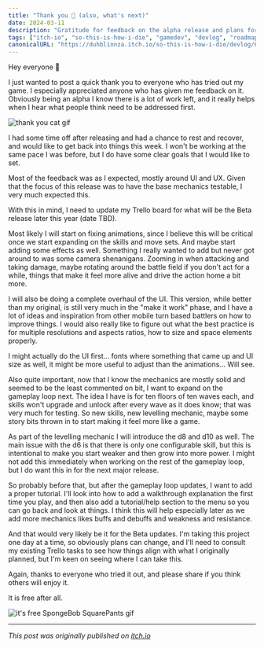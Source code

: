 ```yaml
---
title: "Thank you 🫶 (also, what's next)"
date: 2024-03-11
description: "Gratitude for feedback on the alpha release and plans for future development of So This Is How I DIE"
tags: ["itch-io", "so-this-is-how-i-die", "gamedev", "devlog", "roadmap"]
canonicalURL: "https://duhblinnza.itch.io/so-this-is-how-i-die/devlog/695990/thank-you-also-whats-next"
---
```


Hey everyone 👋

I just wanted to post a quick thank you to everyone who has tried out my game. I especially appreciated anyone who has given me feedback on it. Obviously being an alpha I know there is a lot of work left, and it really helps when I hear what people think need to be addressed first.

![thank you cat gif](https://img.itch.zone/aW1nLzE1MzQzMzYxLmdpZg==/original/AYE%2BXY.gif)

I had some time off after releasing and had a chance to rest and recover, and would like to get back into things this week. I won't be working at the same pace I was before, but I do have some clear goals that I would like to set.

Most of the feedback was as I expected, mostly around UI and UX. Given that the focus of this release was to have the base mechanics testable, I very much expected this.

With this in mind, I need to update my Trello board for what will be the Beta release later this year (date TBD).

Most likely I will start on fixing animations, since I believe this will be critical once we start expanding on the skills and move sets. And maybe start adding some effects as well. Something I really wanted to add but never got around to was some camera shenanigans. Zooming in when attacking and taking damage, maybe rotating around the battle field if you don't act for a while, things that make it feel more alive and drive the action home a bit more.

I will also be doing a complete overhaul of the UI. This version, while better than my original, is still very much in the "make it work" phase, and I have a lot of ideas and inspiration from other mobile turn based battlers on how to improve things. I would also really like to figure out what the best practice is for multiple resolutions and aspects ratios, how to size and space elements properly.

I might actually do the UI first... fonts where something that came up and UI size as well, it might be more useful to adjust than the animations... Will see.

Also quite important, now that I know the mechanics are mostly solid and seemed to be the least commented on bit, I want to expand on the gameplay loop next. The idea I have is for ten floors of ten waves each, and skills won't upgrade and unlock after every wave as it does know; that was very much for testing. So new skills, new levelling mechanic, maybe some story bits thrown in to start making it feel more like a game.

As part of the levelling mechanic I will introduce the d8 and d10 as well. The main issue with the d6 is that there is only one configurable skill, but this is intentional to make you start weaker and then grow into more power. I might not add this immediately when working on the rest of the gameplay loop, but I do want this in for the next major release.

So probably before that, but after the gameplay loop updates, I want to add a proper tutorial. I'll look into how to add a walkthrough explanation the first time you play, and then also add a tutorial/help section to the menu so you can go back and look at things. I think this will help especially later as we add more mechanics likes buffs and debuffs and weakness and resistance.

And that would very likely be it for the Beta updates. I'm taking this project one day at a time, so obviously plans can change, and I'll need to consult my existing Trello tasks to see how things align with what I originally planned, but I'm keen on seeing where I can take this.

Again, thanks to everyone who tried it out, and please share if you think others will enjoy it.

It is free after all.

![it's free SpongeBob SquarePants gif](https://img.itch.zone/aW1nLzE1MzQzMzk1LmdpZg==/original/AdajU%2B.gif)

---
*This post was originally published on [itch.io](https://duhblinnza.itch.io/so-this-is-how-i-die/devlog/695990/thank-you-also-whats-next)*
